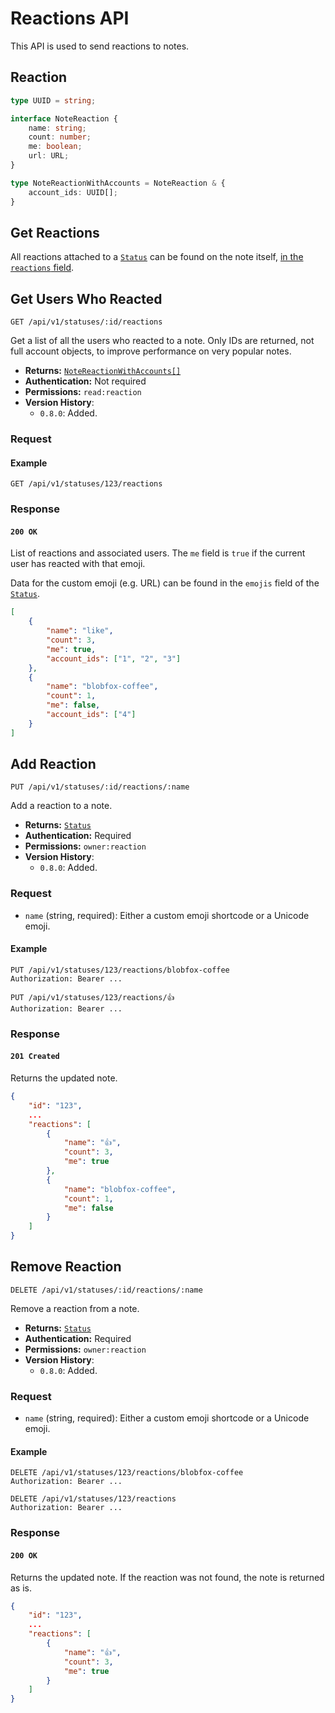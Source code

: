 # Reactions API

This API is used to send reactions to notes.

## Reaction

```typescript
type UUID = string;

interface NoteReaction {
    name: string;
    count: number;
    me: boolean;
    url: URL;
}

type NoteReactionWithAccounts = NoteReaction & {
    account_ids: UUID[];
}
```

## Get Reactions

All reactions attached to a [`Status`](https://docs.joinmastodon.org/entities/Status) can be found on the note itself, [in the `reactions` field](./mastodon.md#reactions).

## Get Users Who Reacted

```http
GET /api/v1/statuses/:id/reactions
```

Get a list of all the users who reacted to a note. Only IDs are returned, not full account objects, to improve performance on very popular notes.

- **Returns:** [`NoteReactionWithAccounts[]`](#reaction)
- **Authentication:** Not required
- **Permissions:** `read:reaction`
- **Version History**:
  - `0.8.0`: Added.

### Request

#### Example

```http
GET /api/v1/statuses/123/reactions
```

### Response

#### `200 OK`

List of reactions and associated users. The `me` field is `true` if the current user has reacted with that emoji.

Data for the custom emoji (e.g. URL) can be found in the `emojis` field of the [`Status`](https://docs.joinmastodon.org/entities/Status#emojis).

```json
[
    {
        "name": "like",
        "count": 3,
        "me": true,
        "account_ids": ["1", "2", "3"]
    },
    {
        "name": "blobfox-coffee",
        "count": 1,
        "me": false,
        "account_ids": ["4"]
    }
]
```

## Add Reaction

```http
PUT /api/v1/statuses/:id/reactions/:name
```

Add a reaction to a note.

- **Returns:** [`Status`](https://docs.joinmastodon.org/entities/Status)
- **Authentication:** Required
- **Permissions:** `owner:reaction`
- **Version History**:
  - `0.8.0`: Added.

### Request

- `name` (string, required): Either a custom emoji shortcode or a Unicode emoji.

#### Example

```http
PUT /api/v1/statuses/123/reactions/blobfox-coffee
Authorization: Bearer ...
```

```http
PUT /api/v1/statuses/123/reactions/👍
Authorization: Bearer ...
```

### Response

#### `201 Created`

Returns the updated note.

```json
{
    "id": "123",
    ...
    "reactions": [
        {
            "name": "👍",
            "count": 3,
            "me": true
        },
        {
            "name": "blobfox-coffee",
            "count": 1,
            "me": false
        }
    ]
}
```

## Remove Reaction

```http
DELETE /api/v1/statuses/:id/reactions/:name
```

Remove a reaction from a note.

- **Returns:** [`Status`](https://docs.joinmastodon.org/entities/Status)
- **Authentication:** Required
- **Permissions:** `owner:reaction`
- **Version History**:
  - `0.8.0`: Added.

### Request

- `name` (string, required): Either a custom emoji shortcode or a Unicode emoji.

#### Example

```http
DELETE /api/v1/statuses/123/reactions/blobfox-coffee
Authorization: Bearer ...
```

```http
DELETE /api/v1/statuses/123/reactions
Authorization: Bearer ...
```

### Response

#### `200 OK`

Returns the updated note. If the reaction was not found, the note is returned as is.

```json
{
    "id": "123",
    ...
    "reactions": [
        {
            "name": "👍",
            "count": 3,
            "me": true
        }
    ]
}
```
